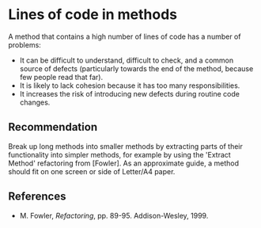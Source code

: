 # Lines of code in methods
A method that contains a high number of lines of code has a number of problems:

* It can be difficult to understand, difficult to check, and a common source of defects (particularly towards the end of the method, because few people read that far).
* It is likely to lack cohesion because it has too many responsibilities.
* It increases the risk of introducing new defects during routine code changes.

## Recommendation
Break up long methods into smaller methods by extracting parts of their functionality into simpler methods, for example by using the 'Extract Method' refactoring from \[Fowler\]. As an approximate guide, a method should fit on one screen or side of Letter/A4 paper.


## References
* M. Fowler, *Refactoring*, pp. 89-95. Addison-Wesley, 1999.
